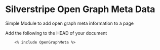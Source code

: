 # Silverstripe Open Graph Meta Data

Simple Module to add open graph meta information to a page

Add the following to the HEAD of your document

```
    <% include OpenGraphMeta %>
```
